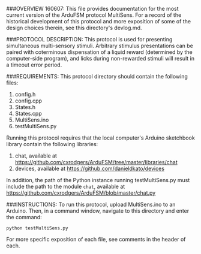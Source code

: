###OVERVIEW 160607: 
This file provides documentation for the most current version of the ArduFSM protocol MultiSens. For a record of the historical development of this protocol and more exposition of some of the design choices therein, see this directory's devlog.md.


###PROTOCOL DESCRIPTION:
This protocol is used for presenting simultaneous multi-sensory stimuli. Arbitrary stimulus presentations can be paired with coterminous dispensation of a liquid reward (determined by the computer-side program), and licks during non-rewarded stimuli will result in a timeout error period. 


###REQUIREMENTS:
This protocol directory should contain the following files:
   1. config.h
   2. config.cpp
   3. States.h
   4. States.cpp
   5. MultiSens.ino
   6. testMultiSens.py
  
Running this protocol requires that the local computer's Arduino sketchbook library contain the following libraries:
  1. chat, available at https://github.com/cxrodgers/ArduFSM/tree/master/libraries/chat
  2. devices, available at https://github.com/danieldkato/devices

In addition, the path of the Python instance running testMultiSens.py must include the path to the module `chat`, available at https://github.com/cxrodgers/ArduFSM/blob/master/chat.py


###INSTRUCTIONS:
To run this protocol, upload MultiSens.ino to an Arduino. Then, in a command window, navigate to this directory and enter the command:

`python testMultiSens.py`

For more specific exposition of each file, see comments in the header of each.

